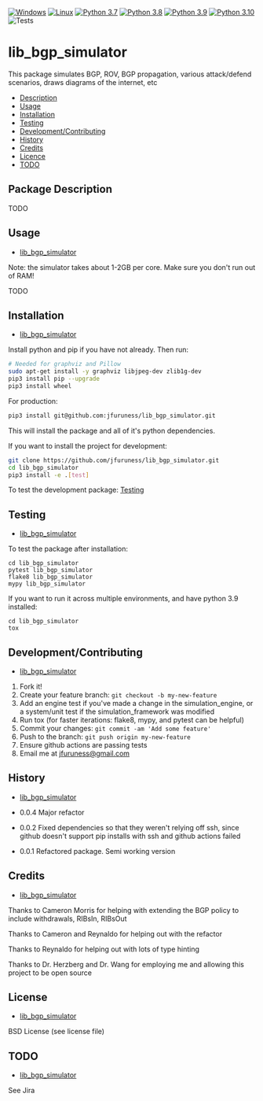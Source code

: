 [![Windows](https://svgshare.com/i/ZhY.svg)](https://svgshare.com/i/ZhY.svg)
[![Linux](https://svgshare.com/i/Zhy.svg)](https://svgshare.com/i/Zhy.svg)
[![Python 3.7](https://img.shields.io/badge/python-3.7-blue.svg)](https://www.python.org/downloads/release/python-370/)
[![Python 3.8](https://img.shields.io/badge/python-3.8-blue.svg)](https://www.python.org/downloads/release/python-380/)
[![Python 3.9](https://img.shields.io/badge/python-3.9-blue.svg)](https://www.python.org/downloads/release/python-390/)
[![Python 3.10](https://img.shields.io/badge/python-3.10-blue.svg)](https://www.python.org/downloads/release/python-3100/)
![Tests](https://github.com/jfuruness/lib_bgp_simulator/actions/workflows/tests.yml/badge.svg)

# lib\_bgp\_simulator
This package simulates BGP, ROV, BGP propagation, various attack/defend scenarios, draws diagrams of the internet, etc

* [Description](#package-description)
* [Usage](#usage)
* [Installation](#installation)
* [Testing](#testing)
* [Development/Contributing](#developmentcontributing)
* [History](#history)
* [Credits](#credits)
* [Licence](#license)
* [TODO](#todo)

## Package Description

TODO

## Usage
* [lib\_bgp\_simulator](#lib_bgp_simulator)

Note: the simulator takes about 1-2GB per core. Make sure you don't run out of RAM!

TODO

## Installation
* [lib\_bgp\_simulator](#lib_bgp_simulator)

Install python and pip if you have not already. Then run:

```bash
# Needed for graphviz and Pillow
sudo apt-get install -y graphviz libjpeg-dev zlib1g-dev
pip3 install pip --upgrade
pip3 install wheel
```

For production:

```bash
pip3 install git@github.com:jfuruness/lib_bgp_simulator.git
```

This will install the package and all of it's python dependencies.

If you want to install the project for development:
```bash
git clone https://github.com/jfuruness/lib_bgp_simulator.git
cd lib_bgp_simulator
pip3 install -e .[test]
```

To test the development package: [Testing](#testing)


## Testing
* [lib\_bgp\_simulator](#lib_bgp_simulator)

To test the package after installation:

```
cd lib_bgp_simulator
pytest lib_bgp_simulator
flake8 lib_bgp_simulator
mypy lib_bgp_simulator
```

If you want to run it across multiple environments, and have python 3.9 installed:

```
cd lib_bgp_simulator
tox
```


## Development/Contributing
* [lib\_bgp\_simulator](#lib_bgp_simulator)

1. Fork it!
2. Create your feature branch: `git checkout -b my-new-feature`
3. Add an engine test if you've made a change in the simulation_engine, or a system/unit test if the simulation_framework was modified
5. Run tox (for faster iterations: flake8, mypy, and pytest can be helpful)
6. Commit your changes: `git commit -am 'Add some feature'`
7. Push to the branch: `git push origin my-new-feature`
8. Ensure github actions are passing tests
9. Email me at jfuruness@gmail.com

## History
* [lib\_bgp\_simulator](#lib_bgp_simulator)

* 0.0.4 Major refactor
* 0.0.2 Fixed dependencies so that they weren't relying off ssh, since github doesn't support pip installs with ssh and github actions failed
* 0.0.1 Refactored package. Semi working version

## Credits
* [lib\_bgp\_simulator](#lib_bgp_simulator)

Thanks to Cameron Morris for helping with extending the BGP policy to include withdrawals, RIBsIn, RIBsOut

Thanks to Cameron and Reynaldo for helping out with the refactor

Thanks to Reynaldo for helping out with lots of type hinting

Thanks to Dr. Herzberg and Dr. Wang for employing me and allowing this project to be open source

## License
* [lib\_bgp\_simulator](#lib_bgp_simulator)

BSD License (see license file)

## TODO
* [lib\_bgp\_simulator](#lib_bgp_simulator)

See Jira
